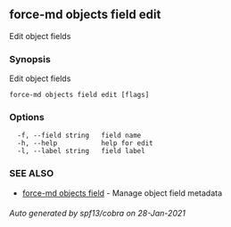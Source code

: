 ## force-md objects field edit

Edit object fields

### Synopsis

Edit object fields

```
force-md objects field edit [flags]
```

### Options

```
  -f, --field string   field name
  -h, --help           help for edit
  -l, --label string   field label
```

### SEE ALSO

* [force-md objects field](force-md_objects_field.md)	 - Manage object field metadata

###### Auto generated by spf13/cobra on 28-Jan-2021

